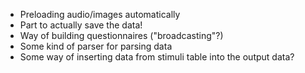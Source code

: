
+ Preloading audio/images automatically
+ Part to actually save the data!
+ Way of building questionnaires ("broadcasting"?)
+ Some kind of parser for parsing data
+ Some way of inserting data from stimuli table into the output data?